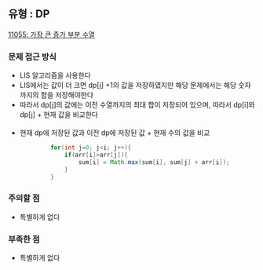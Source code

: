 ## 유형 : DP
[11055: 가장 큰 증가 부분 수열](https://www.acmicpc.net/problem/11055)

### 문제 접근 방식
  - LIS 알고리즘을 사용한다
  - LIS에서는 값이 더 크면 dp[j] +1의 값을 저장하였지만 해당 문제에서는 해당 숫자까지의 합을 저장해야한다
  - 따라서 dp[j]의 값에는 이전 수열까지의 최대 합이 저장되어 있으며, 따라서 dp[i]와 dp[j] + 현재 값을 비교한다
<br></br>
  - 현재 dp에 저장된 값과 이전 dp에 저장된 값 + 현재 수의 값을 비교
``` Java
            for(int j=0; j<i; j++){
                if(arr[i]>arr[j]){
                    sum[i] = Math.max(sum[i], sum[j] + arr[i]);
                }
            }
```

### 주의할 점
  - 특별하게 없다

### 부족한 점
  - 특별하게 없다
      
